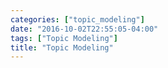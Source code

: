 ```yaml
---
categories: ["topic_modeling"]
date: "2016-10-02T22:55:05-04:00"
tags: ["Topic Modeling"]
title: "Topic Modeling"
---
```

